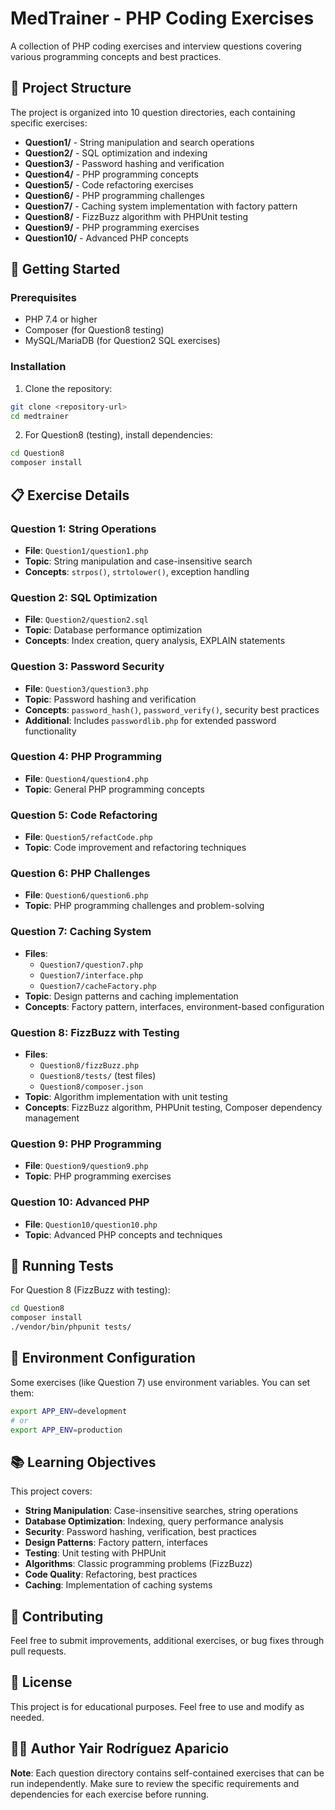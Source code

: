 # MedTrainer - PHP Coding Exercises

A collection of PHP coding exercises and interview questions covering various programming concepts and best practices.

## 📁 Project Structure

The project is organized into 10 question directories, each containing specific exercises:

- **Question1/** - String manipulation and search operations
- **Question2/** - SQL optimization and indexing
- **Question3/** - Password hashing and verification
- **Question4/** - PHP programming concepts
- **Question5/** - Code refactoring exercises
- **Question6/** - PHP programming challenges
- **Question7/** - Caching system implementation with factory pattern
- **Question8/** - FizzBuzz algorithm with PHPUnit testing
- **Question9/** - PHP programming exercises
- **Question10/** - Advanced PHP concepts

## 🚀 Getting Started

### Prerequisites

- PHP 7.4 or higher
- Composer (for Question8 testing)
- MySQL/MariaDB (for Question2 SQL exercises)

### Installation

1. Clone the repository:
```bash
git clone <repository-url>
cd medtrainer
```

2. For Question8 (testing), install dependencies:
```bash
cd Question8
composer install
```

## 📋 Exercise Details

### Question 1: String Operations
- **File**: `Question1/question1.php`
- **Topic**: String manipulation and case-insensitive search
- **Concepts**: `strpos()`, `strtolower()`, exception handling

### Question 2: SQL Optimization
- **File**: `Question2/question2.sql`
- **Topic**: Database performance optimization
- **Concepts**: Index creation, query analysis, EXPLAIN statements

### Question 3: Password Security
- **File**: `Question3/question3.php`
- **Topic**: Password hashing and verification
- **Concepts**: `password_hash()`, `password_verify()`, security best practices
- **Additional**: Includes `passwordlib.php` for extended password functionality

### Question 4: PHP Programming
- **File**: `Question4/question4.php`
- **Topic**: General PHP programming concepts

### Question 5: Code Refactoring
- **File**: `Question5/refactCode.php`
- **Topic**: Code improvement and refactoring techniques

### Question 6: PHP Challenges
- **File**: `Question6/question6.php`
- **Topic**: PHP programming challenges and problem-solving

### Question 7: Caching System
- **Files**: 
  - `Question7/question7.php`
  - `Question7/interface.php`
  - `Question7/cacheFactory.php`
- **Topic**: Design patterns and caching implementation
- **Concepts**: Factory pattern, interfaces, environment-based configuration

### Question 8: FizzBuzz with Testing
- **Files**:
  - `Question8/fizzBuzz.php`
  - `Question8/tests/` (test files)
  - `Question8/composer.json`
- **Topic**: Algorithm implementation with unit testing
- **Concepts**: FizzBuzz algorithm, PHPUnit testing, Composer dependency management

### Question 9: PHP Programming
- **File**: `Question9/question9.php`
- **Topic**: PHP programming exercises

### Question 10: Advanced PHP
- **File**: `Question10/question10.php`
- **Topic**: Advanced PHP concepts and techniques

## 🧪 Running Tests

For Question 8 (FizzBuzz with testing):

```bash
cd Question8
composer install
./vendor/bin/phpunit tests/
```

## 🔧 Environment Configuration

Some exercises (like Question 7) use environment variables. You can set them:

```bash
export APP_ENV=development
# or
export APP_ENV=production
```

## 📚 Learning Objectives

This project covers:

- **String Manipulation**: Case-insensitive searches, string operations
- **Database Optimization**: Indexing, query performance analysis
- **Security**: Password hashing, verification, best practices
- **Design Patterns**: Factory pattern, interfaces
- **Testing**: Unit testing with PHPUnit
- **Algorithms**: Classic programming problems (FizzBuzz)
- **Code Quality**: Refactoring, best practices
- **Caching**: Implementation of caching systems

## 🤝 Contributing

Feel free to submit improvements, additional exercises, or bug fixes through pull requests.

## 📄 License

This project is for educational purposes. Feel free to use and modify as needed.

## 👨‍💻 Author Yair Rodríguez Aparicio


**Note**: Each question directory contains self-contained exercises that can be run independently. Make sure to review the specific requirements and dependencies for each exercise before running. 
